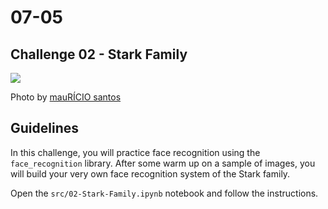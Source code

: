 # 07-05

## Challenge 02 - Stark Family

![](https://images.unsplash.com/photo-1515255384510-23e8b6a6ca3c?ixlib=rb-1.2.1&ixid=eyJhcHBfaWQiOjEyMDd9&auto=format&fit=crop&w=1189&q=80)

Photo by [mauRÍCIO santos](https://unsplash.com/photos/N1gFsYf9AI0)

## Guidelines

In this challenge, you will practice face recognition using the `face_recognition` library. After some warm up on a sample of images, you will build your very own face recognition system of the Stark family.

Open the `src/02-Stark-Family.ipynb` notebook and follow the instructions.

